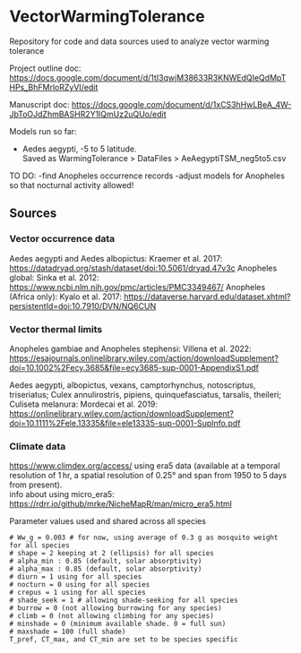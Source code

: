 # VectorWarmingTolerance
Repository for code and data sources used to analyze vector warming tolerance

Project outline doc:
https://docs.google.com/document/d/1tI3qwjM38633R3KNWEdQIeQdMpTHPs_BhFMrloRZyVI/edit 

Manuscript doc:
https://docs.google.com/document/d/1xCS3hHwLBeA_4W-JbToOJdZhmBASHR2Y1lQmUz2uQUo/edit

Models run so far:
- Aedes aegypti, -5 to 5 latitude.   
Saved as WarmingTolerance > DataFiles > AeAegyptiTSM_neg5to5.csv

TO DO: 
-find Anopheles occurrence records
-adjust models for Anopheles so that nocturnal activity allowed!

## Sources 

### Vector occurrence data
Aedes aegypti and Aedes albopictus:
Kraemer et al. 2017: https://datadryad.org/stash/dataset/doi:10.5061/dryad.47v3c
Anopheles global: 
Sinka et al. 2012: https://www.ncbi.nlm.nih.gov/pmc/articles/PMC3349467/
Anopheles (Africa only): 
Kyalo et al. 2017:  https://dataverse.harvard.edu/dataset.xhtml?persistentId=doi:10.7910/DVN/NQ6CUN


### Vector thermal limits
Anopheles gambiae and Anopheles stephensi: 
Villena et al. 2022: https://esajournals.onlinelibrary.wiley.com/action/downloadSupplement?doi=10.1002%2Fecy.3685&file=ecy3685-sup-0001-AppendixS1.pdf

Aedes aegypti, albopictus, vexans, camptorhynchus, notoscriptus, triseriatus; 
Culex annulirostris, pipiens, quinquefasciatus, tarsalis, theileri; 
Culiseta melanura: 
Mordecai et al. 2019: https://onlinelibrary.wiley.com/action/downloadSupplement?doi=10.1111%2Fele.13335&file=ele13335-sup-0001-SupInfo.pdf

### Climate data 
https://www.climdex.org/access/
using era5 data (available at a temporal resolution of 1 hr, a spatial resolution of 0.25° and span from 1950 to 5 days from present).  
info about using micro_era5: https://rdrr.io/github/mrke/NicheMapR/man/micro_era5.html


Parameter values used and shared across all species
```
# Ww_g = 0.003 # for now, using average of 0.3 g as mosquito weight for all species
# shape = 2 keeping at 2 (ellipsis) for all species
# alpha_min : 0.85 (default, solar absorptivity)
# alpha_max : 0.85 (default, solar absorptivity)
# diurn = 1 using for all species
# nocturn = 0 using for all species
# crepus = 1 using for all species
# shade_seek = 1 # allowing shade-seeking for all species
# burrow = 0 (not allowing burrowing for any species)
# climb = 0 (not allowing climbing for any species)
# minshade = 0 (minimum available shade. 0 = full sun)
# maxshade = 100 (full shade)
T_pref, CT_max, and CT_min are set to be species specific
```




